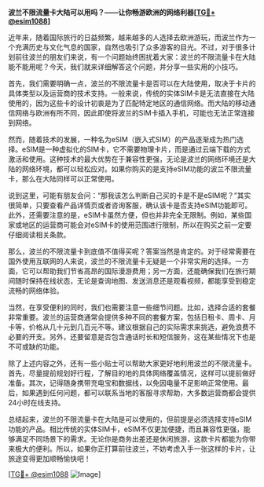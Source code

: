 **波兰不限流量卡大陆可以用吗？——让你畅游欧洲的网络利器[[TG💪+ @esim1088](https://t.me/s/esim1088)]**

近年来，随着国际旅行的日益频繁，越来越多的人选择去欧洲游玩，而波兰作为一个充满历史与文化气息的国家，自然也吸引了众多游客的目光。不过，对于很多计划前往波兰的朋友们来说，有一个问题始终困扰着大家：波兰的不限流量卡在大陆能不能用呢？今天，我们就来详细解答这个问题，并分享一些实用的小技巧。

首先，我们需要明确一点，波兰的不限流量卡是否可以在大陆使用，取决于卡片的具体类型以及运营商的技术支持。一般来说，传统的实体SIM卡是无法直接在大陆使用的，因为这些卡的设计初衷是为了匹配特定地区的通信网络。而大陆的移动通信网络与欧洲有所不同，因此即使将波兰的SIM卡插入手机，可能也无法正常连接到网络。

然而，随着技术的发展，一种名为eSIM（嵌入式SIM）的产品逐渐成为热门选择。eSIM是一种虚拟化的SIM卡，它不需要物理卡片，而是通过云端下载的方式激活和使用。这种技术的最大优势在于兼容性更强，无论是波兰的网络环境还是大陆的网络环境，都可以轻松应对。如果你购买的是支持eSIM功能的波兰不限流量卡，那么在大陆同样可以正常使用。

说到这里，可能有朋友会问：“那我该怎么判断自己买的卡是不是eSIM呢？”其实很简单，只要查看产品详情页或者咨询客服，确认该卡是否支持eSIM功能即可。此外，还需要注意的是，eSIM卡虽然方便，但也并非完全无限制。例如，某些国家或地区的运营商可能会对eSIM卡的使用范围进行限制，所以在购买之前一定要仔细阅读相关条款。

那么，波兰的不限流量卡到底值不值得买呢？答案当然是肯定的。对于经常需要在国外使用互联网的人来说，波兰的不限流量卡无疑是一个非常实用的选择。一方面，它可以帮助我们节省高昂的国际漫游费用；另一方面，还能确保我们在旅行期间随时保持在线状态，无论是查询地图、发送消息还是观看视频，都能享受到稳定流畅的网络体验。

当然，在享受便利的同时，我们也需要注意一些细节问题。比如，选择合适的套餐非常重要。波兰的运营商通常会提供多种不同的套餐方案，包括日租卡、周卡、月卡等，价格从几十元到几百元不等。建议根据自己的实际需求来挑选，避免浪费不必要的开支。另外，还要留意是否包含通话时长和短信服务，这在某些情况下也是不可或缺的功能。

除了上述内容之外，还有一些小贴士可以帮助大家更好地利用波兰的不限流量卡。首先，尽量提前规划好行程，了解目的地的具体网络覆盖情况，这样可以提前做好准备。其次，记得随身携带充电宝和数据线，以免因电量不足影响正常使用。最后，如果遇到任何问题，都可以联系当地的客服寻求帮助，大多数运营商都会提供24小时在线支持。

总结起来，波兰的不限流量卡在大陆是可以使用的，但前提是必须选择支持eSIM功能的产品。相比传统的实体SIM卡，eSIM不仅更加便捷，而且兼容性更强，能够满足不同场景下的需求。无论你是商务出差还是休闲旅游，这款卡片都能为你带来极大的便利。所以，如果你正打算前往波兰，不妨考虑入手一张这样的卡片，让旅途变得更加顺畅愉快吧！

[[TG💪+ @esim1088](https://t.me/s/esim1088) ![Image](https://i.postimg.cc/4NQfJmqS/Snipaste-2025-05-13-00-14-12.png)]